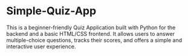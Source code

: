 # Simple-Quiz-App
This is a beginner-friendly Quiz Application built with Python for the backend and a basic HTML/CSS frontend. It allows users to answer multiple-choice questions, tracks their scores, and offers a simple and interactive user experience.
